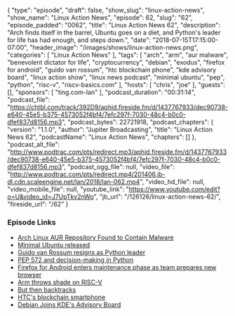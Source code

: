 {
  "type": "episode",
  "draft": false,
  "show_slug": "linux-action-news",
  "show_name": "Linux Action News",
  "episode": 62,
  "slug": "62",
  "episode_padded": "0062",
  "title": "Linux Action News 62",
  "description": "Arch finds itself in the barrel, Ubuntu goes on a diet, and Python's leader for life has had enough, and steps down.",
  "date": "2018-07-15T17:15:00-07:00",
  "header_image": "/images/shows/linux-action-news.png",
  "categories": [
    "Linux Action News"
  ],
  "tags": [
    "arch",
    "arm",
    "aur malware",
    "benevolent dictator for life",
    "cryptocurrency",
    "debian",
    "exodus",
    "firefox for android",
    "guido van rossum",
    "htc blockchain phone",
    "kde advisory board",
    "linux action show",
    "linux news podcast",
    "minimal ubuntu",
    "pep",
    "python",
    "risc-v",
    "riscv-basics.com"
  ],
  "hosts": [
    "chris",
    "joe"
  ],
  "guests": [],
  "sponsors": [
    "ting.com-lan"
  ],
  "podcast_duration": "00:31:14",
  "podcast_file": "https://chtbl.com/track/392D9/aphid.fireside.fm/d/1437767933/dec90738-e640-45e5-b375-4573052f4bf4/7efc297f-7030-48c4-b0c0-dfef837d8156.mp3",
  "podcast_bytes": 22721918,
  "podcast_chapters": {
    "version": "1.1.0",
    "author": "Jupiter Broadcasting",
    "title": "Linux Action News 62",
    "podcastName": "Linux Action News",
    "chapters": []
  },
  "podcast_alt_file": "http://www.podtrac.com/pts/redirect.mp3/aphid.fireside.fm/d/1437767933/dec90738-e640-45e5-b375-4573052f4bf4/7efc297f-7030-48c4-b0c0-dfef837d8156.mp3",
  "podcast_ogg_file": null,
  "video_file": "http://www.podtrac.com/pts/redirect.mp4/201406.jb-dl.cdn.scaleengine.net/lan/2018/lan-062.mp4",
  "video_hd_file": null,
  "video_mobile_file": null,
  "youtube_link": "https://www.youtube.com/edit?o=U&video_id=J7UpTkv2nWo",
  "jb_url": "/126126/linux-action-news-62/",
  "fireside_url": "/62"
}


### Episode Links

  * [Arch Linux AUR Repository Found to Contain Malware](https://sensorstechforum.com/arch-linux-aur-repository-found-contain-malware/ "Arch Linux AUR Repository Found to Contain Malware")
  * [Minimal Ubuntu released](https://blog.ubuntu.com/2018/07/09/minimal-ubuntu-released "Minimal Ubuntu released")
  * [Guido van Rossum resigns as Python leader](https://lwn.net/Articles/759654/ "Guido van Rossum resigns as Python leader")
  * [PEP 572 and decision-making in Python](https://lwn.net/Articles/757713/ "PEP 572 and decision-making in Python")
  * [Firefox for Android enters maintenance phase as team prepares new browser](https://www.xda-developers.com/firefox-android-maintenance-new-browser/ "Firefox for Android enters maintenance phase as team prepares new browser")
  * [Arm throws shade on RISC-V](https://www.phoronix.com/scan.php?page=news_item&px=ARM-RISC-V-Facts "Arm throws shade on RISC-V")
  * [But then backtracks](https://www.theregister.co.uk/2018/07/10/arm_riscv_website/ "But then backtracks")
  * [HTC's blockchain smartphone](https://www.theverge.com/2018/7/10/17548104/htc-exodus-blockchain-powered-smartphone "HTC's blockchain smartphone")
  * [Debian Joins KDE's Advisory Board](https://dot.kde.org/2018/07/12/debian-joins-kdes-advisory-board "Debian Joins KDE's Advisory Board")


